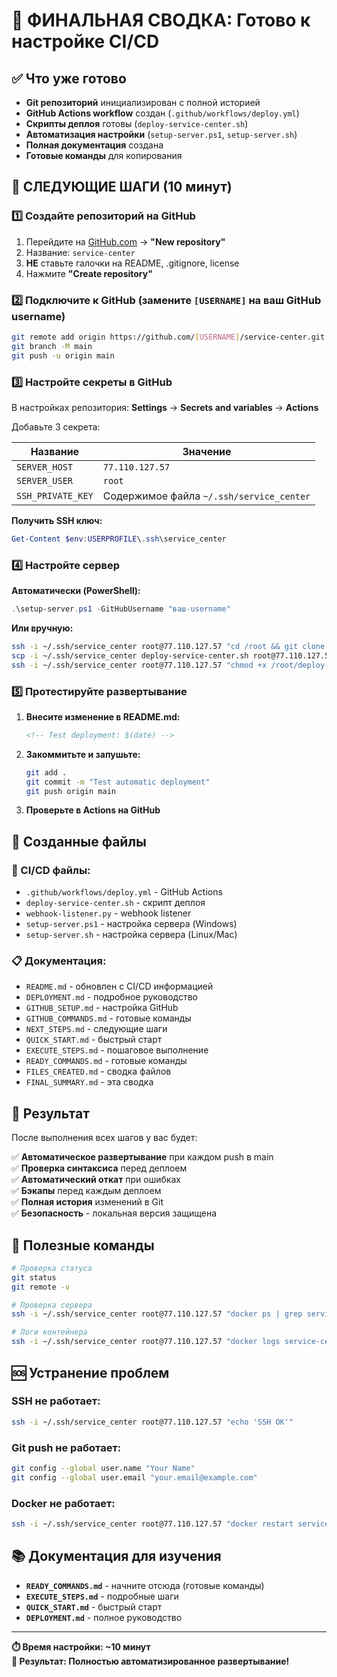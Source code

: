 # 🎉 ФИНАЛЬНАЯ СВОДКА: Готово к настройке CI/CD

## ✅ Что уже готово

- **Git репозиторий** инициализирован с полной историей
- **GitHub Actions workflow** создан (`.github/workflows/deploy.yml`)
- **Скрипты деплоя** готовы (`deploy-service-center.sh`)
- **Автоматизация настройки** (`setup-server.ps1`, `setup-server.sh`)
- **Полная документация** создана
- **Готовые команды** для копирования

## 🚀 СЛЕДУЮЩИЕ ШАГИ (10 минут)

### 1️⃣ Создайте репозиторий на GitHub
1. Перейдите на [GitHub.com](https://github.com) → **"New repository"**
2. Название: `service-center`
3. **НЕ** ставьте галочки на README, .gitignore, license
4. Нажмите **"Create repository"**

### 2️⃣ Подключите к GitHub (замените `[USERNAME]` на ваш GitHub username)

```bash
git remote add origin https://github.com/[USERNAME]/service-center.git
git branch -M main
git push -u origin main
```

### 3️⃣ Настройте секреты в GitHub

В настройках репозитория: **Settings** → **Secrets and variables** → **Actions**

Добавьте 3 секрета:

| Название | Значение |
|----------|----------|
| `SERVER_HOST` | `77.110.127.57` |
| `SERVER_USER` | `root` |
| `SSH_PRIVATE_KEY` | Содержимое файла `~/.ssh/service_center` |

**Получить SSH ключ:**
```powershell
Get-Content $env:USERPROFILE\.ssh\service_center
```

### 4️⃣ Настройте сервер

**Автоматически (PowerShell):**
```powershell
.\setup-server.ps1 -GitHubUsername "ваш-username"
```

**Или вручную:**
```bash
ssh -i ~/.ssh/service_center root@77.110.127.57 "cd /root && git clone https://github.com/ваш-username/service-center.git"
scp -i ~/.ssh/service_center deploy-service-center.sh root@77.110.127.57:/root/
ssh -i ~/.ssh/service_center root@77.110.127.57 "chmod +x /root/deploy-service-center.sh"
```

### 5️⃣ Протестируйте развертывание

1. **Внесите изменение в README.md:**
   ```markdown
   <!-- Test deployment: $(date) -->
   ```

2. **Закоммитьте и запушьте:**
   ```bash
   git add .
   git commit -m "Test automatic deployment"
   git push origin main
   ```

3. **Проверьте в Actions на GitHub**

## 📁 Созданные файлы

### 🔧 CI/CD файлы:
- `.github/workflows/deploy.yml` - GitHub Actions
- `deploy-service-center.sh` - скрипт деплоя
- `webhook-listener.py` - webhook listener
- `setup-server.ps1` - настройка сервера (Windows)
- `setup-server.sh` - настройка сервера (Linux/Mac)

### 📋 Документация:
- `README.md` - обновлен с CI/CD информацией
- `DEPLOYMENT.md` - подробное руководство
- `GITHUB_SETUP.md` - настройка GitHub
- `GITHUB_COMMANDS.md` - готовые команды
- `NEXT_STEPS.md` - следующие шаги
- `QUICK_START.md` - быстрый старт
- `EXECUTE_STEPS.md` - пошаговое выполнение
- `READY_COMMANDS.md` - готовые команды
- `FILES_CREATED.md` - сводка файлов
- `FINAL_SUMMARY.md` - эта сводка

## 🎯 Результат

После выполнения всех шагов у вас будет:

✅ **Автоматическое развертывание** при каждом push в main  
✅ **Проверка синтаксиса** перед деплоем  
✅ **Автоматический откат** при ошибках  
✅ **Бэкапы** перед каждым деплоем  
✅ **Полная история** изменений в Git  
✅ **Безопасность** - локальная версия защищена  

## 🔧 Полезные команды

```bash
# Проверка статуса
git status
git remote -v

# Проверка сервера
ssh -i ~/.ssh/service_center root@77.110.127.57 "docker ps | grep service-center"

# Логи контейнера
ssh -i ~/.ssh/service_center root@77.110.127.57 "docker logs service-center-service-center-1 --tail 10"
```

## 🆘 Устранение проблем

### SSH не работает:
```bash
ssh -i ~/.ssh/service_center root@77.110.127.57 "echo 'SSH OK'"
```

### Git push не работает:
```bash
git config --global user.name "Your Name"
git config --global user.email "your.email@example.com"
```

### Docker не работает:
```bash
ssh -i ~/.ssh/service_center root@77.110.127.57 "docker restart service-center-service-center-1"
```

## 📚 Документация для изучения

- **`READY_COMMANDS.md`** - начните отсюда (готовые команды)
- **`EXECUTE_STEPS.md`** - подробные шаги
- **`QUICK_START.md`** - быстрый старт
- **`DEPLOYMENT.md`** - полное руководство

---

**⏱️ Время настройки: ~10 минут**  
**🎉 Результат: Полностью автоматизированное развертывание!**
